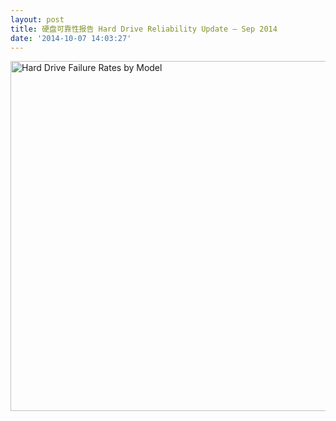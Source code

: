 ```yaml
---
layout: post
title: 硬盘可靠性报告 Hard Drive Reliability Update – Sep 2014
date: '2014-10-07 14:03:27'
---
```


<a href='https://www.backblaze.com/blog/hard-drive-reliability-update-september-2014'><img src='https://www.backblaze.com/blog/wp-content/uploads/2014/09/blog-fail-drives-manufactureX.jpg' alt='Hard Drive Failure Rates by Model' width='560' border='0' /></a>
